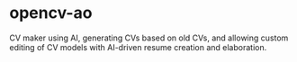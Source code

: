 # opencv-ao
CV maker using AI, generating CVs based on old CVs, and allowing custom editing of CV models with AI-driven resume creation and elaboration.
